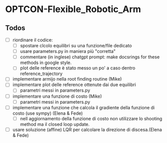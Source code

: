 # OPTCON-Flexible_Robotic_Arm

## Todos

- [ ] riordinare il codice:
    - [ ] spostare clcolo equilibri su una funzione/file dedicato
    - [ ] usare parameters.py in maniera più "corretta"
    - [ ] commentare (in inglese) chatgpt prompt: make docsrings for these methods in google style.
    - [ ] plot delle reference è stato messo un po' a caso dentro reference_trajectory
- [ ] implementare armijo nella root finding routine (Mike)
- [ ] implementare plot delle reference ottenute dai due equilibri
    - [ ] parametri messi in parameters.py
- [ ] implementare una funzione di costo (Mike)
    - [ ] parametri messi in parameters.py
- [ ] implementare una funzione che calcola il gradiente della funzione di costo (use sympy) (Elena & Fede)
    - [ ] nell aggiornamento della funzione di costo non utilizzare lo shooting method ma il closed loop update.
- [ ] usare soluzione (affine) LQR per calcolare la direzione di discesa.(Elena & Fede)
